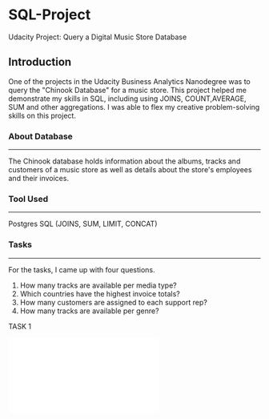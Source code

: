 # SQL-Project
Udacity Project: Query a Digital Music Store Database

## Introduction
One of the projects in the Udacity Business Analytics Nanodegree was to query the "Chinook Database" for a music store. This project helped me demonstrate my skills in SQL, including using JOINS, COUNT,AVERAGE, SUM and other aggregations. I was able to flex my creative problem-solving skills on this project. 

### About Database
---
The Chinook database holds information about the albums, tracks and customers of a music store as well as details about the store's employees and their invoices. 

### Tool Used
---
Postgres SQL (JOINS, SUM, LIMIT, CONCAT)

### Tasks
---
For the tasks, I came up with four questions.
1. How many tracks are available per media type?
2. Which countries have the highest invoice totals?
3. How many customers are assigned to each support rep?
4. How many tracks are available per genre?



TASK 1

![](sql_query1.sql)
